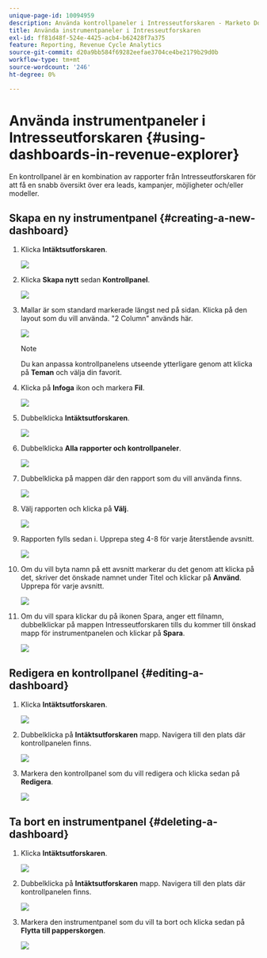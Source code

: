 ```yaml
---
unique-page-id: 10094959
description: Använda kontrollpaneler i Intresseutforskaren - Marketo Docs - produktdokumentation
title: Använda instrumentpaneler i Intresseutforskaren
exl-id: ff81d48f-524e-4425-acb4-b62428f7a375
feature: Reporting, Revenue Cycle Analytics
source-git-commit: d20a9bb584f69282eefae3704ce4be2179b29d0b
workflow-type: tm+mt
source-wordcount: '246'
ht-degree: 0%

---
```


# Använda instrumentpaneler i Intresseutforskaren {#using-dashboards-in-revenue-explorer}

En kontrollpanel är en kombination av rapporter från Intresseutforskaren för att få en snabb översikt över era leads, kampanjer, möjligheter och/eller modeller.

## Skapa en ny instrumentpanel {#creating-a-new-dashboard}

1. Klicka **Intäktsutforskaren**.

   ![](assets/one.png)

1. Klicka **Skapa nytt** sedan **Kontrollpanel**.

   ![](assets/two.png)

1. Mallar är som standard markerade längst ned på sidan. Klicka på den layout som du vill använda. &quot;2 Column&quot; används här.

   ![](assets/three.png)

   >[!NOTE]
   >
   >Du kan anpassa kontrollpanelens utseende ytterligare genom att klicka på **Teman** och välja din favorit.

1. Klicka på **Infoga** ikon och markera **Fil**.

   ![](assets/four.png)

1. Dubbelklicka **Intäktsutforskaren**.

   ![](assets/five.png)

1. Dubbelklicka **Alla rapporter och kontrollpaneler**.

   ![](assets/six.png)

1. Dubbelklicka på mappen där den rapport som du vill använda finns.

   ![](assets/seven.png)

1. Välj rapporten och klicka på **Välj**.

   ![](assets/eight.png)

1. Rapporten fylls sedan i. Upprepa steg 4-8 för varje återstående avsnitt.

   ![](assets/nine.png)

1. Om du vill byta namn på ett avsnitt markerar du det genom att klicka på det, skriver det önskade namnet under Titel och klickar på **Använd**. Upprepa för varje avsnitt.

   ![](assets/ten.png)

1. Om du vill spara klickar du på ikonen Spara, anger ett filnamn, dubbelklickar på mappen Intresseutforskaren tills du kommer till önskad mapp för instrumentpanelen och klickar på **Spara**.

   ![](assets/eleven.png)

## Redigera en kontrollpanel {#editing-a-dashboard}

1. Klicka **Intäktsutforskaren**.

   ![](assets/one.png)

1. Dubbelklicka på **Intäktsutforskaren** mapp. Navigera till den plats där kontrollpanelen finns.

   ![](assets/thirteen.png)

1. Markera den kontrollpanel som du vill redigera och klicka sedan på **Redigera**.

   ![](assets/fourteen.png)

## Ta bort en instrumentpanel {#deleting-a-dashboard}

1. Klicka **Intäktsutforskaren**.

   ![](assets/one.png)

1. Dubbelklicka på **Intäktsutforskaren** mapp. Navigera till den plats där kontrollpanelen finns.

   ![](assets/thirteen.png)

1. Markera den instrumentpanel som du vill ta bort och klicka sedan på **Flytta till papperskorgen**.

   ![](assets/fifteen.png)
